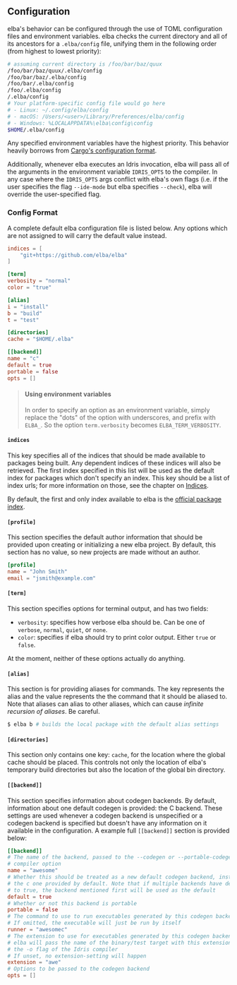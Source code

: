 ## Configuration

elba's behavior can be configured through the use of TOML configuration files and environment variables. elba checks the current directory and all of its ancestors for a `.elba/config` file, unifying them in the following order (from highest to lowest priority):

```sh
# assuming current directory is /foo/bar/baz/quux
/foo/bar/baz/quux/.elba/config
/foo/bar/baz/.elba/config
/foo/bar/.elba/config
/foo/.elba/config
/.elba/config
# Your platform-specific config file would go here
# - Linux: ~/.config/elba/config
# - macOS: /Users/<user>/Library/Preferences/elba/config
# - Windows: %LOCALAPPDATA%\elba\config\config
$HOME/.elba/config
```

Any specified environment variables have the highest priority. This behavior heavily borrows from [Cargo's configuration format](https://doc.rust-lang.org/cargo/reference/config.html).

Additionally, whenever elba executes an Idris invocation, elba will pass all of the arguments in the environment variable `IDRIS_OPTS` to the compiler. In any case where the `IDRIS_OPTS` args conflict with elba's own flags (i.e. if the user specifies the flag `--ide-mode` but elba specifies `--check`), elba will override the user-specified flag.

### Config Format

A complete default elba configuration file is listed below. Any options which are not assigned to will carry the default value instead.

```toml
indices = [
    "git+https://github.com/elba/elba"
]

[term]
verbosity = "normal"
color = "true"

[alias]
i = "install"
b = "build"
t = "test"

[directories]
cache = "$HOME/.elba"

[[backend]]
name = "c"
default = true
portable = false
opts = []
```

> #### Using environment variables
>
> In order to specify an option as an environment variable, simply replace the "dots" of the option with underscores, and prefix with `ELBA_`. So the option `term.verbosity` becomes `ELBA_TERM_VERBOSITY`.

#### `indices`

This key specifies all of the indices that should be made available to packages being built. Any dependent indices of these indices will also be retrieved. The first index specified in this list will be used as the default index for packages which don't specify an index. This key should be a list of index urls; for more information on those, see the chapter on [Indices](../reference/indices.md).

By default, the first and only index available to elba is the [official package index](https://github.com/elba/index).

#### `[profile]`

This section specifies the default author information that should be provided upon creating or initializing a new elba project. By default, this section has no value, so new projects are made without an author.

```toml
[profile]
name = "John Smith"
email = "jsmith@example.com"
```

#### `[term]`

This section specifies options for terminal output, and has two fields:

- `verbosity`: specifies how verbose elba should be. Can be one of `verbose`, `normal`,  `quiet`, or `none`.
- `color`: specifies if elba should try to print color output. Either `true` or `false`.

At the moment, neither of these options actually do anything.

#### `[alias]`

This section is for providing aliases for commands. The key represents the alias and the value represents the the command that it should be aliased to. Note that aliases can alias to other aliases, which can cause *infinite recursion of aliases*. Be careful.

```sh
$ elba b # builds the local package with the default alias settings
```

#### `[directories]`

This section only contains one key: `cache`, for the location where the global cache should be placed. This controls not only the location of elba's temporary build directories but also the location of the global bin directory.

#### `[[backend]]`

This section specifies information about codegen backends. By default,
information about one default codegen is provided: the C backend. These settings
are used whenever a codegen backend is unspecified or a codegen backend is
specified but doesn't have any information on it available in the configuration.
A example full `[[backend]]` section is provided below:

```toml
[[backend]]
# The name of the backend, passed to the --codegen or --portable-codegen
# compiler option
name = "awesome"
# Whether this should be treated as a new default codegen backend, instead of
# the c one provided by default. Note that if multiple backends have default set
# to true, the backend mentioned first will be used as the default
default = true
# Whether or not this backend is portable
portable = false
# The command to use to run executables generated by this codegen backend
# If omitted, the executable will just be run by itself
runner = "awesomec"
# The extension to use for executables generated by this codegen backend
# elba will pass the name of the binary/test target with this extension set to
# the -o flag of the Idris compiler
# If unset, no extension-setting will happen
extension = "awe"
# Options to be passed to the codegen backend
opts = []
```
